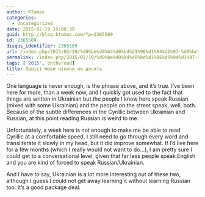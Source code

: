 ```yaml
---
author: KTamas
categories:
  - Uncategorized
date: 2015-02-19 15:06:39
guid: http://blog.ktamas.com/?p=2365509
id: 2365509
disqus_identifier: 2365509
url: /index.php/2015/02/19/%d0%be%d0%b4%d0%bd%d1%96%d1%94%d1%97-%d0%bc%d0%be%d0%b2%d0%b8-%d0%bd%d1%96%d0%ba%d0%be%d0%bb%d0%b8-%d0%bd%d0%b5-%d0%b4%d0%be%d1%81%d0%b8%d1%82%d1%8c/
permalink: /index.php/2015/02/19/%d0%be%d0%b4%d0%bd%d1%96%d1%94%d1%97-%d0%bc%d0%be%d0%b2%d0%b8-%d0%bd%d1%96%d0%ba%d0%be%d0%bb%d0%b8-%d0%bd%d0%b5-%d0%b4%d0%be%d1%81%d0%b8%d1%82%d1%8c/
tags: ['2015', ontheroad]
title: Однієї мови ніколи не досить
---
```


One language is never enough, is the phrase above, and it&#8217;s true. I&#8217;ve been here for more, than a week now, and I quickly got used to the fact that things are written in Ukrainian but the people I know here speak Russian (mixed with some Ukrainian) and the people on the street speak, well, both. Because of the subtle differences in the Cyrillic between Ukrainian and Russian, at this point reading Russian is weird to me. 

Unfortunately, a week here is not enough to make me be able to read Cyrillic at a comfortable speed, I still need to go through every word and transliterate it slowly in my head, but it did improve somewhat. If I&#8217;d live here for a few months (which I really would not want to do&#8230;), I am pretty sure I could get to a conversational level, given that far less people speak English and you are kind of forced to speak Russian/Ukrainian.

And I have to say, Ukrainian is a lot more interesting out of these two, although I guess I could not get away learning it without learning Russian too. It&#8217;s a good package deal.
